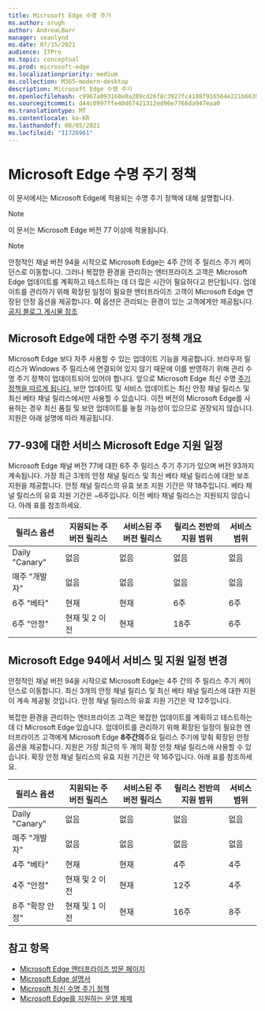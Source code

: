 ```yaml
---
title: Microsoft Edge 수명 주기
ms.author: srugh
author: AndreaLBarr
manager: seanlynd
ms.date: 07/15/2021
audience: ITPro
ms.topic: conceptual
ms.prod: microsoft-edge
ms.localizationpriority: medium
ms.collection: M365-modern-desktop
description: Microsoft Edge 수명 주기
ms.openlocfilehash: c9967a093168e0a289cd26f8c3927fc4188f916564e221b66394c6a510083ed1
ms.sourcegitcommit: d44c0997ffe40d67421312ed96e7766da947eaa0
ms.translationtype: MT
ms.contentlocale: ko-KR
ms.lasthandoff: 08/05/2021
ms.locfileid: "11726961"
---
```

# <a name="microsoft-edge-lifecycle-policy"></a>Microsoft Edge 수명 주기 정책

이 문서에서는 Microsoft Edge에 적용되는 수명 주기 정책에 대해 설명합니다.

> [!NOTE]
> 이 문서는 Microsoft Edge 버전 77 이상에 적용됩니다.

> [!NOTE]
> 안정적인 채널 버전 94을 시작으로 Microsoft Edge는 4주 간의 주 릴리스 주기 케이던스로 이동합니다. 그러나 복잡한 환경을 관리하는 엔터프라이즈 고객은 Microsoft Edge 업데이트를 계획하고 테스트하는 데 더 많은 시간이 필요하다고 판단됩니다. 업데이트를 관리하기 위해 확장된 일정이 필요한 엔터프라이즈 고객이 Microsoft Edge 연장된 안정 옵션을 제공합니다. **이** 옵션은 관리되는 환경이 있는 고객에게만 제공됩니다. [공지 블로그 게시물 참조](https://blogs.windows.com/msedgedev/2021/07/15/opt-in-extended-stable-release-cycle/)

## <a name="overview-of-the-lifecycle-policy-for-microsoft-edge"></a>Microsoft Edge에 대한 수명 주기 정책 개요

Microsoft Edge 보다 자주 사용할 수 있는 업데이트 기능을 제공합니다. 브라우저 릴리스가 Windows 주 릴리스에 연결되어 있지 않기 때문에 이를 반영하기 위해 관리 수명 주기 정책이 업데이트되어 있어야 합니다. 앞으로 Microsoft Edge 최신 수명 [주기 정책을 따르게 됩니다.](https://support.microsoft.com/help/30881/modern-lifecycle-policy) 보안 업데이트 및 서비스 업데이트는 최신 안정 채널 릴리스 및 최신 베타 채널 릴리스에서만 사용할 수 있습니다. 이전 버전의 Microsoft Edge를 사용하는 경우 최신 품질 및 보안 업데이트를 놓칠 가능성이 있으므로 권장되지 않습니다.  지원은 아래 설명에 따라 제공됩니다.

## <a name="servicing-and-assisted-support-timeline-for-microsoft-edge-77-93"></a>77-93에 대한 서비스 Microsoft Edge 지원 일정

Microsoft Edge 채널 버전 77에 대한 6주 주 릴리스 주기 주기가 있으며 버전 93까지 계속됩니다.  가장 최근 3개의 안정 채널 릴리스 및 최신 베타 채널 릴리스에 대한 보조 지원을 제공합니다. 안정 채널 릴리스의 유효 보조 지원 기간은 약 18주입니다. 베타 채널 릴리스의 유효 지원 기간은 ~6주입니다. 이전 베타 채널 릴리스는 지원되지 않습니다.  아래 표를 참조하세요.

|     릴리스 옵션              |     지원되는 주 버전 릴리스    |     서비스된 주 버전 릴리스    |     릴리스 전반의 지원 범위    |     서비스 범위    |
|---------------------------------|----------------------------------------|---------------------------------------|-----------------------------------------|---------------------------|
|     Daily "Canary"              |     없음                               |     없음                              |     없음                                |     없음                  |
|     매주 "개발자"                |     없음                               |     없음                              |     없음                                |     없음                  |
|     6주 "베타"               |     현재                            |     현재                           |     6주                             |     6주               |
|     6주 "안정"             |     현재 및 2 이전             |     현재                           |     18주                            |     6주               |


## <a name="servicing-and-assisted-support-timeline-changes-in-microsoft-edge-94"></a>Microsoft Edge 94에서 서비스 및 지원 일정 변경

안정적인 채널 버전 94을 시작으로 Microsoft Edge는 4주 간의 주 릴리스 주기 케이던스로 이동합니다. 최신 3개의 안정 채널 릴리스 및 최신 베타 채널 릴리스에 대한 지원이 계속 제공될 것입니다. 안정 채널 릴리스의 유효 지원 기간은 약 12주입니다.

복잡한 환경을 관리하는 엔터프라이즈 고객은 복잡한 업데이트를 계획하고 테스트하는 데 더 Microsoft Edge 있습니다. 업데이트를 관리하기 위해 확장된 일정이 필요한 엔터프라이즈 고객에게 Microsoft Edge **8주간의**주요 릴리스 주기에 맞춰 확장된 안정 옵션을 제공합니다. 지원은 가장 최근의 두 개의 확장 안정 채널 릴리스에 사용할 수 있습니다. 확장 안정 채널 릴리스의 유효 지원 기간은 약 16주입니다. 아래 표를 참조하세요.

|     릴리스 옵션              |     지원되는 주 버전 릴리스    |     서비스된 주 버전 릴리스    |     릴리스 전반의 지원 범위    |     서비스 범위    |
|---------------------------------|----------------------------------------|---------------------------------------|-----------------------------------------|---------------------------|
|     Daily "Canary"              |     없음                               |     없음                              |     없음                                |     없음                  |
|     매주 "개발자"                |     없음                               |     없음                              |     없음                                |     없음                  |
|     4주 "베타"               |     현재                            |     현재                           |     4주                             |     4주               |
|     4주 "안정"             |     현재 및 2 이전             |     현재                           |     12주                            |     4주               |
|     8주 "확장 안정"    |     현재 및 1 이전             |     현재                           |     16주                            |     8주               |

## <a name="see-also"></a>참고 항목

- [Microsoft Edge 엔터프라이즈 방문 페이지](https://aka.ms/EdgeEnterprise)
- [Microsoft Edge 설명서](./index.yml)
- [Microsoft 최신 수명 주기 정책](https://support.microsoft.com/help/30881/modern-lifecycle-policy)
- [Microsoft Edge를 지원하는 운영 체제](./microsoft-edge-supported-operating-systems.md)
